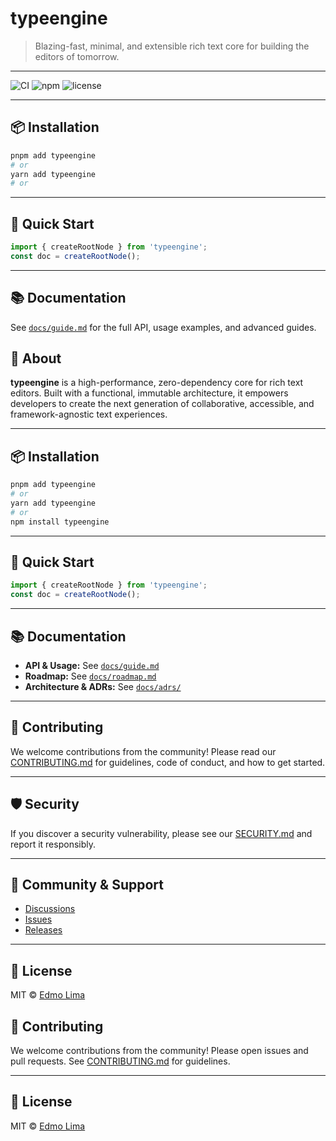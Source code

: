 
# typeengine

> Blazing-fast, minimal, and extensible rich text core for building the editors of tomorrow.

---

![CI](https://img.shields.io/github/actions/workflow/status/edmolima/typeengine/ci.yml?branch=main&label=CI)
![npm](https://img.shields.io/npm/v/typeengine?color=blue)
![license](https://img.shields.io/github/license/edmolima/typeengine)

---

## 📦 Installation

```sh
pnpm add typeengine
# or
yarn add typeengine
# or
```

---

## 🏁 Quick Start
```ts
import { createRootNode } from 'typeengine';
const doc = createRootNode();
```

---

## 📚 Documentation

See [`docs/guide.md`](./docs/guide.md) for the full API, usage examples, and advanced guides.
## 🚀 About

**typeengine** is a high-performance, zero-dependency core for rich text editors. Built with a functional, immutable architecture, it empowers developers to create the next generation of collaborative, accessible, and framework-agnostic text experiences.

---

## 📦 Installation

```sh
pnpm add typeengine
# or
yarn add typeengine
# or
npm install typeengine
```

---

## 🏁 Quick Start

```ts
import { createRootNode } from 'typeengine';
const doc = createRootNode();
```

---

## 📚 Documentation

- **API & Usage:** See [`docs/guide.md`](./docs/guide.md)
- **Roadmap:** See [`docs/roadmap.md`](./docs/roadmap.md)
- **Architecture & ADRs:** See [`docs/adrs/`](./docs/adrs/)

---

## 🤝 Contributing

We welcome contributions from the community! Please read our [CONTRIBUTING.md](CONTRIBUTING.md) for guidelines, code of conduct, and how to get started.

---

## 🛡️ Security

If you discover a security vulnerability, please see our [SECURITY.md](SECURITY.md) and report it responsibly.

---

## 💬 Community & Support

- [Discussions](https://github.com/edmolima/typeengine/discussions)
- [Issues](https://github.com/edmolima/typeengine/issues)
- [Releases](https://github.com/edmolima/typeengine/releases)

---

## 📄 License

MIT © [Edmo Lima](https://github.com/edmolima)
## 🤝 Contributing

We welcome contributions from the community! Please open issues and pull requests. See [CONTRIBUTING.md](CONTRIBUTING.md) for guidelines.

---

## 📄 License

MIT © [Edmo Lima](https://github.com/edmolima)

